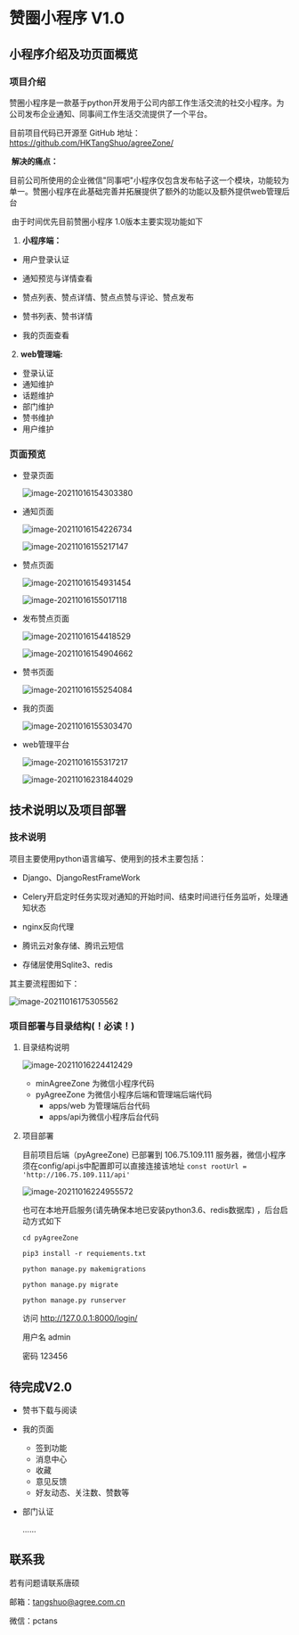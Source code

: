 # 赞圈小程序 V1.0

## 小程序介绍及功页面概览

### 项目介绍

​	赞圈小程序是一款基于python开发用于公司内部工作生活交流的社交小程序。为公司发布企业通知、同事间工作生活交流提供了一个平台。

目前项目代码已开源至  GitHub 地址： https://github.com/HKTangShuo/agreeZone/ 

​	**解决的痛点：**

​	目前公司所使用的企业微信"同事吧"小程序仅包含发布帖子这一个模块，功能较为单一。赞圈小程序在此基础完善并拓展提供了额外的功能以及额外提供web管理后台

​	由于时间优先目前赞圈小程序 1.0版本主要实现功能如下

1. **小程序端：**

- 用户登录认证

- 通知预览与详情查看
- 赞点列表、赞点详情、赞点点赞与评论、赞点发布
- 赞书列表、赞书详情
- 我的页面查看

​	2.  **web管理端:**

- 登录认证
- 通知维护
- 话题维护
- 部门维护
- 赞书维护
- 用户维护

### 页面预览

- 登录页面

  ![image-20211016154303380](imgs\image-20211016154303380.png)

- 通知页面

  ![image-20211016154226734](https://github.com/HKTangShuo/agreeZone/blob/main/imgs/image-20211016154226734.png)

  

  ![image-20211016155217147](imgs\image-20211016155217147.png)

- 赞点页面

  

  ![image-20211016154931454](imgs\image-20211016154931454.png)

  

  ![image-20211016155017118](imgs\image-20211016155017118.png)

  

- 发布赞点页面

  ![image-20211016154418529](imgs\image-20211016154418529.png)

  ![image-20211016154904662](imgs\image-20211016154904662.png)

  

- 赞书页面

  ![image-20211016155254084](imgs\image-20211016155254084.png)

- 我的页面

  ![image-20211016155303470](imgs\image-20211016155303470.png)

- web管理平台

  ![image-20211016155317217](imgs\image-20211016155317217.png)

  ![image-20211016231844029](imgs\image-20211016231844029.png)

## 技术说明以及项目部署

### 技术说明

项目主要使用python语言编写、使用到的技术主要包括：

- Django、DjangoRestFrameWork 
- Celery开启定时任务实现对通知的开始时间、结束时间进行任务监听，处理通知状态
- nginx反向代理
- 腾讯云对象存储、腾讯云短信

- 存储层使用Sqlite3、redis

其主要流程图如下：

![image-20211016175305562](C:\Users\flm\AppData\Roaming\Typora\typora-user-images\image-20211016175305562.png)





### 项目部署与目录结构(！必读！)

1. 目录结构说明

   ![image-20211016224412429](C:\Users\flm\AppData\Roaming\Typora\typora-user-images\image-20211016224412429.png)

   - minAgreeZone 为微信小程序代码
   - pyAgreeZone 为微信小程序后端和管理端后端代码 
     - apps/web 为管理端后台代码  
     - apps/api为微信小程序后台代码

2. 项目部署

   目前项目后端（pyAgreeZone) 已部署到 106.75.109.111 服务器，微信小程序须在config/api.js中配置即可以直接连接该地址 `const rootUrl = 'http://106.75.109.111/api'`

   ![image-20211016224955572](C:\Users\flm\AppData\Roaming\Typora\typora-user-images\image-20211016224955572.png)

   也可在本地开启服务(请先确保本地已安装python3.6、redis数据库) ，后台启动方式如下

   `cd pyAgreeZone`

   `pip3 install -r requiements.txt`

   `python manage.py makemigrations`

   `python manage.py migrate`

   `python manage.py runserver`

   访问 http://127.0.0.1:8000/login/

   用户名 admin

   密码 123456

## 待完成V2.0

- 赞书下载与阅读

- 我的页面 

  - 签到功能
  - 消息中心
  - 收藏
  - 意见反馈
  - 好友动态、关注数、赞数等

- 部门认证

  ......

## 联系我

若有问题请联系唐硕 

邮箱：tangshuo@agree.com.cn

微信：pctans

